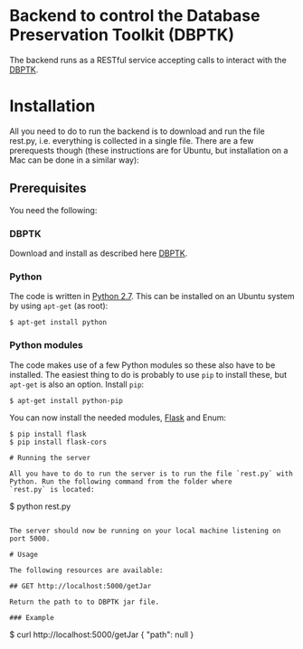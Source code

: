 # Backend to control the Database Preservation Toolkit (DBPTK)

The backend runs as a RESTful service accepting calls to interact with the [DBPTK](https://github.com/keeps/db-preservation-toolkit).

# Installation

All you need to do to run the backend is to download and run the file rest.py, i.e. everything is collected in a single file. 
There are a few prerequests though (these instructions are for Ubuntu, but installation on a Mac can be done in a similar way):

## Prerequisites

You need the following:

### DBPTK

Download and install as described here [DBPTK](https://github.com/keeps/db-preservation-toolkit).

### Python

The code is written in [Python 2.7](https://www.python.org/). This can be installed on an Ubuntu system by using `apt-get` (as root):
```
$ apt-get install python
```

### Python modules

The code makes use of a few Python modules so these also have to be installed. The easiest thing to do is probably to use `pip` to 
install these, but `apt-get` is also an option. Install `pip`:

```
$ apt-get install python-pip
```

You can now install the needed modules, [Flask](http://flask.pocoo.org) and Enum:
```
$ pip install flask
$ pip install flask-cors

# Running the server

All you have to do to run the server is to run the file `rest.py` with Python. Run the following command from the folder where 
`rest.py` is located:

```
$ python rest.py
```

The server should now be running on your local machine listening on port 5000.

# Usage

The following resources are available:

## GET http://localhost:5000/getJar

Return the path to to DBPTK jar file.

### Example

```
$  curl http://localhost:5000/getJar
{
  "path": null
}
```

